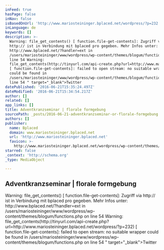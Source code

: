 ```yaml
---
inFeed: true
hasPage: false
inNav: false
isBasedOnUrl: 'http://www.mariosteininger.bplaced.net/wordpress/?p=232'
inLanguage: de
keywords: []
description: >-
  Warning: file_get_contents() [ function.file-get-contents]: Zugriff via
  http:// ist in Verbindung mit bplaced pro gegeben. Mehr Infos unter:
  http://www.bplaced.net/?handler=ext in
  /users/mariosteininger/www/wordpress/wp-content/themes/blogum/functions.php on
  line 54 Warning:
  file_get_contents(http://tinyurl.com/api-create.php?url=http://www.mariosteininger.bplaced.net/wordpress/?p=232)
  [ function.file-get-contents]: failed to open stream: no suitable wrapper
  could be found in
  /users/mariosteininger/www/wordpress/wp-content/themes/blogum/functions.php on
  line 54 " target="_blank">Twitter
datePublished: '2016-06-21T15:35:24.497Z'
dateModified: '2016-06-21T15:34:54.217Z'
author: []
related: []
app_links: []
title: Adventkranzseminar | florale formgebung
sourcePath: _posts/2016-06-21-adventkranzseminar-or-florale-formgebung.md
authors: []
publisher:
  name: Bplaced
  domain: www.mariosteininger.bplaced.net
  url: 'http://www.mariosteininger.bplaced.net'
  favicon: >-
    http://www.mariosteininger.bplaced.net/wordpress/wp-content/themes/blogum/images/favico.ico
starred: false
_context: 'http://schema.org'
_type: MediaObject

---
```

<article style=""><h1>Adventkranzseminar | florale formgebung</h1><p>Warning: file_get_contents() [ function.file-get-contents]: Zugriff via http:// ist in Verbindung mit bplaced pro gegeben. Mehr Infos unter: http://www.bplaced.net/?handler=ext in /users/mariosteininger/www/wordpress/wp-content/themes/blogum/functions.php on line 54 Warning: file_get_contents(http://tinyurl.com/api-create.php?url=http://www.mariosteininger.bplaced.net/wordpress/?p=232) [ function.file-get-contents]: failed to open stream: no suitable wrapper could be found in /users/mariosteininger/www/wordpress/wp-content/themes/blogum/functions.php on line 54 " target="_blank"&gt;Twitter</p></article>

#